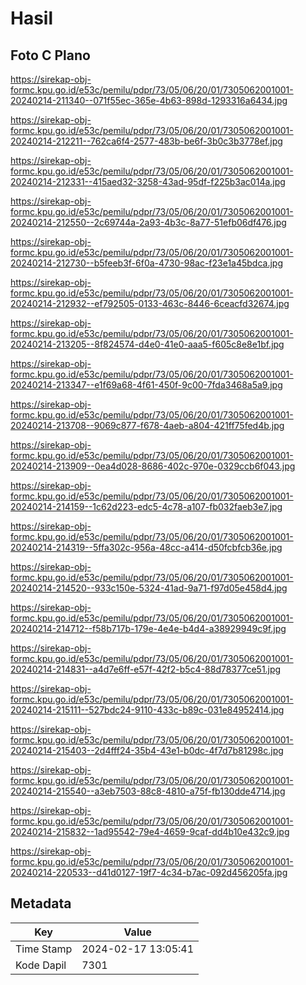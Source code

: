 # Hasil

## Foto C Plano

https://sirekap-obj-formc.kpu.go.id/e53c/pemilu/pdpr/73/05/06/20/01/7305062001001-20240214-211340--071f55ec-365e-4b63-898d-1293316a6434.jpg

https://sirekap-obj-formc.kpu.go.id/e53c/pemilu/pdpr/73/05/06/20/01/7305062001001-20240214-212211--762ca6f4-2577-483b-be6f-3b0c3b3778ef.jpg

https://sirekap-obj-formc.kpu.go.id/e53c/pemilu/pdpr/73/05/06/20/01/7305062001001-20240214-212331--415aed32-3258-43ad-95df-f225b3ac014a.jpg

https://sirekap-obj-formc.kpu.go.id/e53c/pemilu/pdpr/73/05/06/20/01/7305062001001-20240214-212550--2c69744a-2a93-4b3c-8a77-51efb06df476.jpg

https://sirekap-obj-formc.kpu.go.id/e53c/pemilu/pdpr/73/05/06/20/01/7305062001001-20240214-212730--b5feeb3f-6f0a-4730-98ac-f23e1a45bdca.jpg

https://sirekap-obj-formc.kpu.go.id/e53c/pemilu/pdpr/73/05/06/20/01/7305062001001-20240214-212932--ef792505-0133-463c-8446-6ceacfd32674.jpg

https://sirekap-obj-formc.kpu.go.id/e53c/pemilu/pdpr/73/05/06/20/01/7305062001001-20240214-213205--8f824574-d4e0-41e0-aaa5-f605c8e8e1bf.jpg

https://sirekap-obj-formc.kpu.go.id/e53c/pemilu/pdpr/73/05/06/20/01/7305062001001-20240214-213347--e1f69a68-4f61-450f-9c00-7fda3468a5a9.jpg

https://sirekap-obj-formc.kpu.go.id/e53c/pemilu/pdpr/73/05/06/20/01/7305062001001-20240214-213708--9069c877-f678-4aeb-a804-421ff75fed4b.jpg

https://sirekap-obj-formc.kpu.go.id/e53c/pemilu/pdpr/73/05/06/20/01/7305062001001-20240214-213909--0ea4d028-8686-402c-970e-0329ccb6f043.jpg

https://sirekap-obj-formc.kpu.go.id/e53c/pemilu/pdpr/73/05/06/20/01/7305062001001-20240214-214159--1c62d223-edc5-4c78-a107-fb032faeb3e7.jpg

https://sirekap-obj-formc.kpu.go.id/e53c/pemilu/pdpr/73/05/06/20/01/7305062001001-20240214-214319--5ffa302c-956a-48cc-a414-d50fcbfcb36e.jpg

https://sirekap-obj-formc.kpu.go.id/e53c/pemilu/pdpr/73/05/06/20/01/7305062001001-20240214-214520--933c150e-5324-41ad-9a71-f97d05e458d4.jpg

https://sirekap-obj-formc.kpu.go.id/e53c/pemilu/pdpr/73/05/06/20/01/7305062001001-20240214-214712--f58b717b-179e-4e4e-b4d4-a38929949c9f.jpg

https://sirekap-obj-formc.kpu.go.id/e53c/pemilu/pdpr/73/05/06/20/01/7305062001001-20240214-214831--a4d7e6ff-e57f-42f2-b5c4-88d78377ce51.jpg

https://sirekap-obj-formc.kpu.go.id/e53c/pemilu/pdpr/73/05/06/20/01/7305062001001-20240214-215111--527bdc24-9110-433c-b89c-031e84952414.jpg

https://sirekap-obj-formc.kpu.go.id/e53c/pemilu/pdpr/73/05/06/20/01/7305062001001-20240214-215403--2d4fff24-35b4-43e1-b0dc-4f7d7b81298c.jpg

https://sirekap-obj-formc.kpu.go.id/e53c/pemilu/pdpr/73/05/06/20/01/7305062001001-20240214-215540--a3eb7503-88c8-4810-a75f-fb130dde4714.jpg

https://sirekap-obj-formc.kpu.go.id/e53c/pemilu/pdpr/73/05/06/20/01/7305062001001-20240214-215832--1ad95542-79e4-4659-9caf-dd4b10e432c9.jpg

https://sirekap-obj-formc.kpu.go.id/e53c/pemilu/pdpr/73/05/06/20/01/7305062001001-20240214-220533--d41d0127-19f7-4c34-b7ac-092d456205fa.jpg


## Metadata

| Key        | Value               |
| ---------- | ------------------- |
| Time Stamp | 2024-02-17 13:05:41 |
| Kode Dapil | 7301                |



